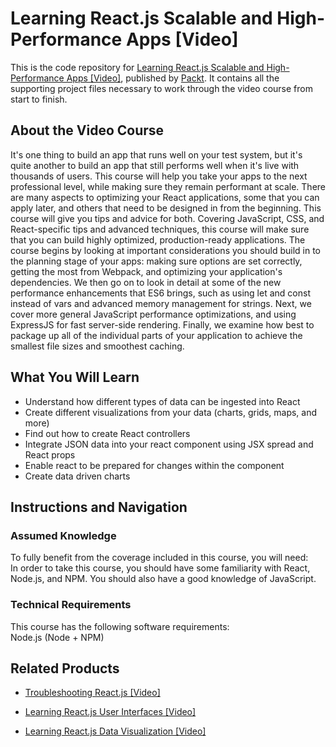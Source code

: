 # Learning React.js Scalable and High-Performance Apps [Video]
This is the code repository for [Learning React.js Scalable and High-Performance Apps [Video]](https://www.packtpub.com/web-development/learning-reactjs-scalable-and-high-performance-apps-video?utm_source=github&utm_medium=repository&utm_campaign=9781787285873), published by [Packt](https://www.packtpub.com/?utm_source=github). It contains all the supporting project files necessary to work through the video course from start to finish.
## About the Video Course
It's one thing to build an app that runs well on your test system, but it's quite another to build an app that still performs well when it's live with thousands of users. This course will help you take your apps to the next professional level, while making sure they remain performant at scale. There are many aspects to optimizing your React applications, some that you can apply later, and others that need to be designed in from the beginning. This course will give you tips and advice for both.
Covering JavaScript, CSS, and React-specific tips and advanced techniques, this course will make sure that you can build highly optimized, production-ready applications. The course begins by looking at important considerations you should build in to the planning stage of your apps: making sure options are set correctly, getting the most from Webpack, and optimizing your application's dependencies. We then go on to look in detail at some of the new performance enhancements that ES6 brings, such as using let and const instead of vars and advanced memory management for strings. Next, we cover more general JavaScript performance optimizations, and using ExpressJS for fast server-side rendering. Finally, we examine how best to package up all of the individual parts of your application to achieve the smallest file sizes and smoothest caching.

<H2>What You Will Learn</H2>
<DIV class=book-info-will-learn-text>
<UL>
<LI>Understand how different types of data can be ingested into React 
<LI>Create different visualizations from your data (charts, grids, maps, and more) 
<LI>Find out how to create React controllers 
<LI>Integrate JSON data into your react component using JSX spread and React props 
<LI>Enable react to be prepared for changes within the component 
<LI>Create data driven charts </LI></UL></DIV>

## Instructions and Navigation
### Assumed Knowledge
To fully benefit from the coverage included in this course, you will need:<br/>
In order to take this course, you should have some familiarity with React, Node.js, and NPM. You should also have a good knowledge of JavaScript.
### Technical Requirements
This course has the following software requirements:<br/>
Node.js (Node + NPM)

## Related Products
* [Troubleshooting React.js [Video]](https://www.packtpub.com/application-development/troubleshooting-reactjs-video?utm_source=github&utm_medium=repository&utm_campaign=9781788996754)

* [Learning React.js User Interfaces [Video]](https://www.packtpub.com/web-development/learning-reactjs-user-interfaces-video?utm_source=github&utm_medium=repository&utm_campaign=9781787281608)

* [Learning React.js Data Visualization [Video]](https://www.packtpub.com/web-development/learning-reactjs-data-visualization-video?utm_source=github&utm_medium=repository&utm_campaign=9781787285750)

